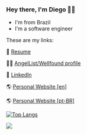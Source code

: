 ### Hey there, I'm Diego 👋🏻

- I'm from Brazil
- I'm a software engineer

These are my links:

📄 [Resume](https://read.cv/diego)

👼🏻 [AngelList/Wellfound profile](https://angel.co/u/diego-novaes)

🔗 [LinkedIn](https://www.linkedin.com/in/diegonovaes)

🌎 [Personal Website [en]](https://diegonovaes.com?utm_source=github&utm_medium=portfolio_en&utm_campaign=readme)

🌎 [Personal Website [pt-BR]](https://diegonovaes.com.br?utm_source=github&utm_medium=portfolio_br&utm_campaign=readme)

[![Top Langs](https://github-readme-stats.vercel.app/api/top-langs/?username=dsnovaes&layout=compact)](https://github.com/dsnovaes)

<a href="https://diegonovaes.com?utm_source=github&utm_medium=stats&utm_campaign=readme"><img align="center" src="https://github-readme-stats.vercel.app/api?username=dsnovaes&count_private=true&include_all_commits=true&show_icons=true&theme=dark"/></a>
